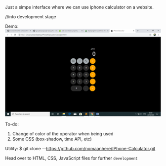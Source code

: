 Just a simpe interface where we can use iphone calculator on a website. 


//into development stage

Demo:
![](demo.png)

To-do:
1.	Change of color of the operator when being used
2.	Some CSS (box-shadow, time API, etc)

Utility:
$ git clone --https://github.com/nomaanhere/IPhone-Calculator.git


Head over to HTML, CSS, JavaScript files for further <code>development</code>
